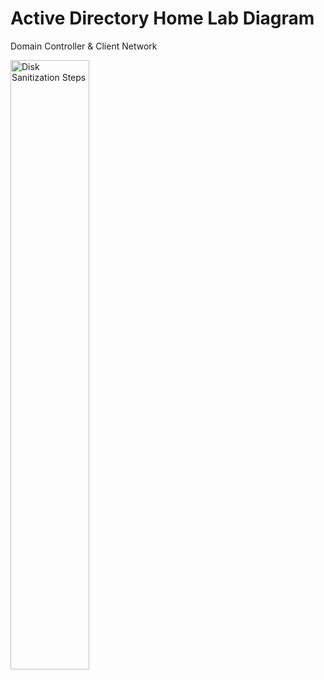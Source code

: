 # Active Directory Home Lab Diagram
Domain Controller &amp; Client Network
<p>
  <img src="[img]https://i.imgur.com/V5Ws8OK.png[/img]" height="50%" width="50%" alt="Disk Sanitization Steps"/>
</p>
